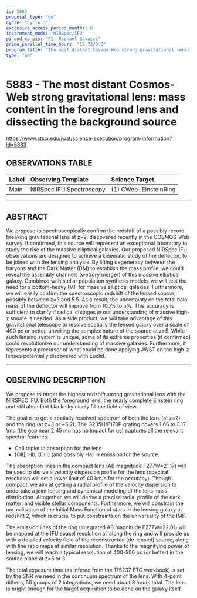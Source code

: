 ```yaml
---
id: 5883
proposal_type: "go"
cycle: "Cycle 3"
exclusive_access_period_months: 6
instrument_mode: "NIRSpec/IFU"
pi_and_co_pis: "PI: Raphael Gavazzi"
prime_parallel_time_hours: "10.72/0.0"
program_title: "The most distant Cosmos-Web strong gravitational lens: mass content in the foreground lens and dissecting the background source"
type: "GO"
---
```

# 5883 - The most distant Cosmos-Web strong gravitational lens: mass content in the foreground lens and dissecting the background source
https://www.stsci.edu/jwst/science-execution/program-information?id=5883
## OBSERVATIONS TABLE
| Label | Observing Template | Science Target |
| :---- | :----------------- | :------------- |
| Main  | NIRSpec IFU Spectroscopy | (1) CWeb-EinsteinRing |

---

## ABSTRACT

We propose to spectroscopically confirm the redshift of a possibly record breaking gravitational lens at z~2, discovered recently in the COSMOS-Web survey. If confirmed, this source will represent an exceptional laboratory to study the rise of the massive elliptical galaxies. Our proposed NIRSpec IFU observations are designed to achieve a kinematic study of the deflector, to be joined with the lensing analysis. By lifting degeneracy between the baryons and the Dark Matter (DM) to establish the mass profile, we could reveal the assembly channels (wet/dry merger) of this massive elliptical galaxy. Combined with stellar population synthesis models, we will test the need for a bottom-heavy IMF for massive elliptical galaxies. Furthermore, we will easily confirm the spectroscopic redshift of the lensed source, possibly between z=3 and 5.5. As a result, the uncertainty on the total halo mass of the deflector will improve from 100% to 5%. This accuracy is sufficient to clarify if radical changes in our understanding of massive high-z source is needed. As a side product, we will take advantage of this gravitational telescope to resolve spatially the lensed galaxy over a scale of 400 pc or better, unveiling the complex nature of the source at z>5. While such lensing system is unique, some of its extreme properties (if confirmed) could revolutionize our understanding of massive galaxies. Furthermore, it represents a precursor of what could be done applying JWST on the high-z lenses potentially discovered with Euclid.

---

## OBSERVING DESCRIPTION

We propose to target the highest redshift strong gravitational lens with the NIRSPEC IFU. Both the foreground lens, the nearly complete Einstein ring and still abundant blank sky nicely fill the field of view.

The goal is to get a spatially resolved spectrum of both the lens (at z=2) and the ring (at z=3 or ~5.2). The G235H/F170P grating covers 1.66 to 3.17 \mu (the gap near 2.45 mu has no impact for us) captures all the relevant spectral features:
- CaII triplet in absorption for the lens
- [OII], Hb, [OIII] (and possibly Ha) in emission for the source.

The absorption lines in the compact lens (AB magnitude F277W=21.17) will be used to derive a velocity dispersion profile for the lens (spectral resolution will set a lower limit of 40 km/s for the accuracy). Though compact, we aim at getting a radial profile of the velocity dispersion to undertake a joint lensing and dynamical modeling of the lens mass distribution. Altogether, we will derive a precise radial profile of the dark matter, and visible stellar components. Furthermore, we will constrain the normalisation of the Initial Mass Function of stars in the lensing galaxy at redshift 2, which is crucial to put constraints on the universality of the IMF.

The emission lines of the ring (integrated AB magnitude F277W=22.01) will be mapped at the IFU spaxel resolution all along the ring and will provide us with a detailed velocity field of the reconstructed (de-lensed) source, along with line ratio maps at similar resolution. Thanks to the magnifying power of lensing, we will reach a typical resolution of 400-500 pc (or better) in the source plane at z=5 or 3.

The total exposure time (as infered from the 175237 ETC workbook) is set by the SNR we need in the continuum spectrum of the lens. With 4-point dithers, 50 groups of 2 integrations, we need about 8 hours total. The lens is bright enough for the target acquisition to be done on the galaxy itself.